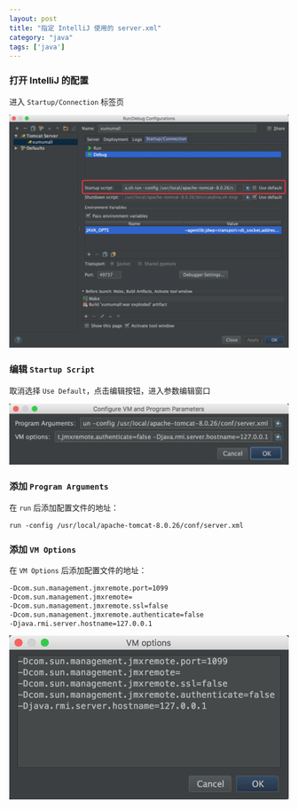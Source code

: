 ```yaml
---
layout: post
title: "指定 IntelliJ 使用的 server.xml"
category: "java"
tags: ['java']
---
```



### 打开 IntelliJ 的配置

进入 `Startup/Connection` 标签页

![](/images/posts/intellij_config/config-1.png)

### 编辑 `Startup Script`

取消选择 `Use Default`，点击编辑按钮，进入参数编辑窗口


![](/images/posts/intellij_config/config-2.png)

### 添加 `Program Arguments`

在 `run` 后添加配置文件的地址：

```shell
run -config /usr/local/apache-tomcat-8.0.26/conf/server.xml
```

<!-- more -->

### 添加 `VM Options`

在 `VM Options` 后添加配置文件的地址：

```shell
-Dcom.sun.management.jmxremote.port=1099
-Dcom.sun.management.jmxremote=
-Dcom.sun.management.jmxremote.ssl=false
-Dcom.sun.management.jmxremote.authenticate=false
-Djava.rmi.server.hostname=127.0.0.1
```

![](/images/posts/intellij_config/config-3.png)
